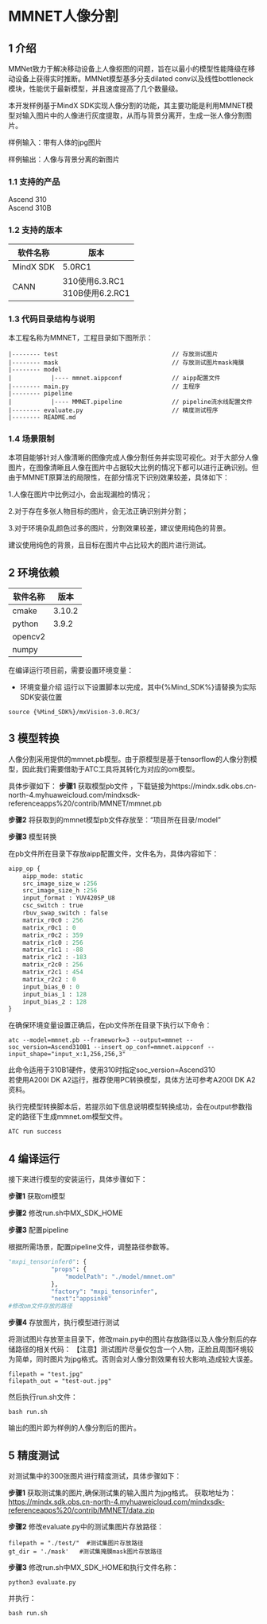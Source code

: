 # MMNET人像分割

## 1 介绍
MMNet致力于解决移动设备上人像抠图的问题，旨在以最小的模型性能降级在移动设备上获得实时推断。MMNet模型基多分支dilated conv以及线性bottleneck模块，性能优于最新模型，并且速度提高了几个数量级。

本开发样例基于MindX SDK实现人像分割的功能，其主要功能是利用MMNET模型对输入图片中的人像进行灰度提取，从而与背景分离开，生成一张人像分割图片。

样例输入：带有人体的jpg图片

样例输出：人像与背景分离的新图片

### 1.1 支持的产品

Ascend 310  
Ascend 310B

### 1.2 支持的版本

| 软件名称 | 版本   |
| -------- | ------ |
| MindX SDK     |    5.0RC1    |
| CANN | 310使用6.3.RC1<br>310B使用6.2.RC1 |

### 1.3 代码目录结构与说明

本工程名称为MMNET，工程目录如下图所示：

```
|-------- test                                // 存放测试图片
|-------- mask                                // 存放测试图片mask掩膜
|-------- model
|           |---- mmnet.aippconf              // aipp配置文件
|-------- main.py                             // 主程序  
|-------- pipeline                               
|           |---- MMNET.pipeline              // pipeline流水线配置文件 
|-------- evaluate.py                         // 精度测试程序
|-------- README.md   
```

### 1.4 场景限制

本项目能够针对人像清晰的图像完成人像分割任务并实现可视化。对于大部分人像图片，在图像清晰且人像在图片中占据较大比例的情况下都可以进行正确识别。但由于MMNET原算法的局限性，在部分情况下识别效果较差，具体如下：

1.人像在图片中比例过小，会出现漏检的情况；

2.对于存在多张人物目标的图片，会无法正确识别并分割；

3.对于环境杂乱颜色过多的图片，分割效果较差，建议使用纯色的背景。

建议使用纯色的背景，且目标在图片中占比较大的图片进行测试。

## 2 环境依赖

| 软件名称 | 版本   |
| -------- | ------ |
| cmake    | 3.10.2   |
| python   | 3.9.2  |
| opencv2   |       |
| numpy     |       |


在编译运行项目前，需要设置环境变量：

- 环境变量介绍
运行以下设置脚本以完成，其中{%Mind_SDK%}请替换为实际SDK安装位置

```
source {%Mind_SDK%}/mxVision-3.0.RC3/
```



## 3 模型转换
人像分割采用提供的mmnet.pb模型。由于原模型是基于tensorflow的人像分割模型，因此我们需要借助于ATC工具将其转化为对应的om模型。

具体步骤如下：
**步骤1** 获取模型pb文件
，下载链接为https://mindx.sdk.obs.cn-north-4.myhuaweicloud.com/mindxsdk-referenceapps%20/contrib/MMNET/mmnet.pb

**步骤2** 将获取到的mmnet模型pb文件存放至：“项目所在目录/model”

**步骤3** 模型转换

在pb文件所在目录下存放aipp配置文件，文件名为，具体内容如下：

```python
aipp_op {
    aipp_mode: static
    src_image_size_w :256
    src_image_size_h :256
    input_format : YUV420SP_U8
    csc_switch : true
    rbuv_swap_switch : false
    matrix_r0c0 : 256
    matrix_r0c1 : 0
    matrix_r0c2 : 359
    matrix_r1c0 : 256
    matrix_r1c1 : -88
    matrix_r1c2 : -183
    matrix_r2c0 : 256
    matrix_r2c1 : 454
    matrix_r2c2 : 0
    input_bias_0 : 0
    input_bias_1 : 128
    input_bias_2 : 128
}
```

在确保环境变量设置正确后，在pb文件所在目录下执行以下命令：

```
atc --model=mmnet.pb --framework=3 --output=mmnet --soc_version=Ascend310B1 --insert_op_conf=mmnet.aippconf --input_shape="input_x:1,256,256,3"
```
此命令适用于310B1硬件，使用310时指定soc_version=Ascend310  
若使用A200I DK A2运行，推荐使用PC转换模型，具体方法可参考A200I DK A2资料。

执行完模型转换脚本后，若提示如下信息说明模型转换成功，会在output参数指定的路径下生成mmnet.om模型文件。

```python
ATC run success  
```



## 4 编译运行

接下来进行模型的安装运行，具体步骤如下：

**步骤1** 获取om模型

**步骤2** 修改run.sh中MX_SDK_HOME


**步骤3** 配置pipeline

根据所需场景，配置pipeline文件，调整路径参数等。

```python
"mxpi_tensorinfer0": {
			"props": {
				"modelPath": "./model/mmnet.om"
			},
			"factory": "mxpi_tensorinfer",
			"next":"appsink0"
#修改om文件存放的路径
```

**步骤4** 存放图片，执行模型进行测试

将测试图片存放至主目录下，修改main.py中的图片存放路径以及人像分割后的存储路径的相关代码：
【注意】测试图片尽量仅包含一个人物，正脸且周围环境较为简单，同时图片为jpg格式。否则会对人像分割效果有较大影响,造成较大误差。

```
filepath = "test.jpg"
filepath_out = "test-out.jpg"
```

然后执行run.sh文件：

```
bash run.sh
```

输出的图片即为样例的人像分割后的图片。

## 5 精度测试

对测试集中的300张图片进行精度测试，具体步骤如下：

**步骤1** 获取测试集的图片,确保测试集的输入图片为jpg格式。
获取地址为：https://mindx.sdk.obs.cn-north-4.myhuaweicloud.com/mindxsdk-referenceapps%20/contrib/MMNET/data.zip

**步骤2** 修改evaluate.py中的测试集图片存放路径：

```
filepath = "./test/"  #测试集图片存放路径
gt_dir = './mask'   #测试集掩膜mask图片存放路径
```

**步骤3** 修改run.sh中MX_SDK_HOME和执行文件名称：

```
python3 evaluate.py
```

并执行：

```
bash run.sh
```

